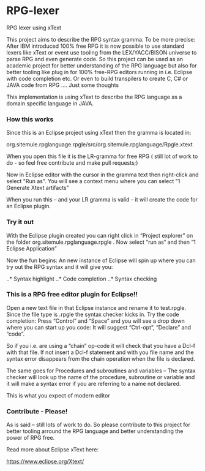 # RPG-lexer
RPG lexer using xText

This project aims to describe the RPG syntax gramma. To be more precise: After IBM introduced 100% free RPG
it is now possible to use standard lexers like xText or event use tooling from the LEX/YACC/BISON universe
to parse RPG and even generate code. 
So this project can be used as an academic project for better understanding of the RPG 
language but also for better tooling like plug in for 100% free-RPG editors 
running in i.e. Eclipse with code completion etc. Or even to build transpilers to create C, C# or JAVA code 
from RPG .... Just some thoughts

This implementation is using xText to describe the RPG language as a domain specific language in JAVA.

### How this works
Since this is an Eclipse project using xText then the gramma is located in:

org.sitemule.rpglanguage.rpgle/src/org.sitemule.rpglanguage/Rpgle.xtext

When you open this file it is the LR-gramma for free RPG ( still lot of work to do - so feel free contribute and make pull requests;)  

Now in Eclipse editor with the cursor in the gramma text then right-click and select "Run as". You 
will see a context menu where you can select "1 Generate Xtext artifacts" 

When you run this – and your LR gramma is valid - it will create the code for an Eclipse plugin.

### Try it out
With the Eclipse plugin created you can right click in “Project explorer” on 
the folder org.sitemule.rpglanguage.rpgle . Now select  “run as“ and then “1 Eclipse Application”


Now the fun begins: An new instance of Eclipse will spin up where you can
try out the RPG syntax and it will give you:

..* Syntax highlight
..* Code completion
..* Syntax checking 

### This is a RPG free editor plugin for Eclipse!! 

Open a new text file in that Eclipse instance and rename it to test.rpgle.  
Since the file type is .rpgle the syntax checker kicks in. Try the code 
completion: Press “Control” and “Space” and you will see a drop down 
where you can start up you code: It will suggest “Ctrl-opt”, “Declare” and “code”.

So if you i.e. are using a “chain” op-code it will check that you have 
a Dcl-f with that file. If not insert a Dcl-f statement and with you file 
name and the syntax error disappears from the chain operation when the file is declared.

The same goes for Procedures and subroutines and variables – The syntax 
checker will look up the name of the procedure, subroutine or variable 
and it will make a syntax error if you are referring to a name not declared.

This is what you expect of modern editor

### Contribute - Please! 
As is said – still lots of work to do. So please contribute to this project for better 
tooling arround the RPG language and better understanding the power of RPG free.



Read more about Eclipse xText here:

https://www.eclipse.org/Xtext/
 
